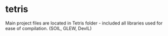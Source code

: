 tetris
======

Main project files are located in Tetris folder - included all libraries used for ease of compilation. (SOIL, GLEW, DevIL)
